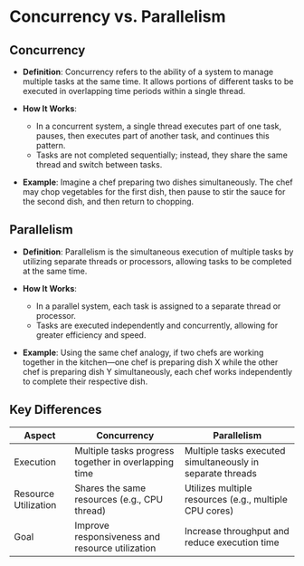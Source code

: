 # Concurrency vs. Parallelism

## Concurrency

- **Definition**: Concurrency refers to the ability of a system to manage multiple tasks at the same time. It allows portions of different tasks to be executed in overlapping time periods within a single thread.
  
- **How It Works**:
  - In a concurrent system, a single thread executes part of one task, pauses, then executes part of another task, and continues this pattern.
  - Tasks are not completed sequentially; instead, they share the same thread and switch between tasks.

- **Example**: Imagine a chef preparing two dishes simultaneously. The chef may chop vegetables for the first dish, then pause to stir the sauce for the second dish, and then return to chopping.

## Parallelism

- **Definition**: Parallelism is the simultaneous execution of multiple tasks by utilizing separate threads or processors, allowing tasks to be completed at the same time.

- **How It Works**:
  - In a parallel system, each task is assigned to a separate thread or processor.
  - Tasks are executed independently and concurrently, allowing for greater efficiency and speed.

- **Example**: Using the same chef analogy, if two chefs are working together in the kitchen—one chef is preparing dish X while the other chef is preparing dish Y simultaneously, each chef works independently to complete their respective dish.

## Key Differences
| Aspect            | Concurrency                            | Parallelism                         |
|-------------------|---------------------------------------|------------------------------------|
| Execution         | Multiple tasks progress together in overlapping time | Multiple tasks executed simultaneously in separate threads |
| Resource Utilization | Shares the same resources (e.g., CPU thread) | Utilizes multiple resources (e.g., multiple CPU cores) |
| Goal              | Improve responsiveness and resource utilization | Increase throughput and reduce execution time |
